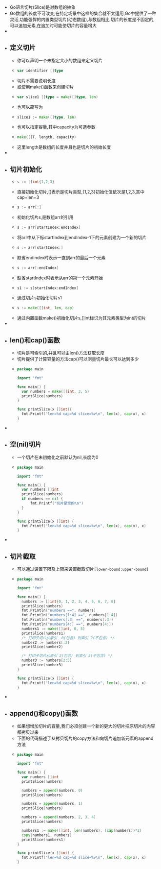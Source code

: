 - Go语言切片(Slice)是对数组的抽象
- Go数组的长度不可改变,在特定场景中这样的集合就不太适用,Go中提供了一种灵活,功能强悍的内置类型切片(动态数组),与数组相比,切片的长度是不固定的,可以追加元素,在追加时可能使切片的容量增大
-
- ## 定义切片
	- 你可以声明一个未指定大小的数组来定义切片
	- ```go
	  var identifier []type
	  ```
	- 切片不需要说明长度
	- 或使用make()函数来创建切片
	- ```go
	  var slice1 []type = make([]type, len)
	  ```
	- 也可以简写为
	- ```go
	  slice1 := make([]type, len)
	  ```
	- 也可以指定容量,其中capacity为可选参数
	- ```go
	  make([]T, length, capacity)
	  ```
	- 这里length是数组的长度并且也是切片的初始长度
-
- ## 切片初始化
	- ```go
	  s := []int{1,2,3}
	  ```
	- 直接初始化切片,[]表示是切片类型,{1,2,3}初始化值依次是1,2,3,其中cap=len=3
	- ```go
	  s := arr[:]
	  ```
	- 初始化切片s,是数组arr的引用
	- ```go
	  s := arr[startIndex:endIndex]
	  ```
	- 将arr中从下标startIndex到endIndex-1下的元素创建为一个新的切片
	- ```go
	  s := arr[startIndex:]
	  ```
	- 缺省endIndex时表示一直到arr的最后一个元素
	- ```go
	  s := arr[:endIndex]
	  ```
	- 缺省startIndex时表示从arr的第一个元素开始
	- ```go
	  s1 := s[startIndex:endIndex]
	  ```
	- 通过切片s初始化切片s1
	- ```go
	  s := make([]int, len, cap)
	  ```
	- 通过内置函数make()初始化切片s,[]int标识为其元素类型为int的切片
-
- ## len()和cap()函数
	- 切片是可索引的,并且可以由len()方法获取长度
	- 切片提供了计算容量的方法cap()可以测量切片最长可以达到多少
	- ```go
	  package main
	  
	  import "fmt"
	  
	  func main() {
	    var numbers = make([]int, 3, 5)
	    printSlice(numbers)
	  }
	  
	  func printSlice(x []int){
	    fmt.Printf("len=%d cap=%d slice=%v\n", len(x), cap(x), x)
	  }
	  ```
-
- ## 空(nil)切片
	- 一个切片在未初始化之前默认为nil,长度为0
	- ```go
	  package main
	  
	  import "fmt"
	  
	  func main() {
	  	var numbers []int
	  	printSlice(numbers)
	  	if numbers == nil {
	  		fmt.Printf("切片是空的\n")
	  	}
	  }
	  
	  func printSlice(x []int) {
	  	fmt.Printf("len=%d cap=%d slice=%v\n", len(x), cap(x), x)
	  }
	  ```
-
- ## 切片截取
	- 可以通过设置下限及上限来设置截取切片`[lower-bound:upper-bound]`
	- ```go
	  package main
	  
	  import "fmt"
	  
	  func main() {
	  	numbers := []int{0, 1, 2, 3, 4, 5, 6, 7, 8}
	  	printSlice(numbers)
	  	fmt.Println("numbers ==", numbers)
	  	fmt.Println("numbers[1:4] ==", numbers[1:4])
	  	fmt.Println("numbers[:3] ==", numbers[:3])
	  	fmt.Println("numbers[4:] ==", numbers[4:])
	  	numbers1 := make([]int, 0, 5)
	  	printSlice(numbers1)
	  	/* 打印子切片从索引  0(包含) 到索引 2(不包含) */
	  	number2 := numbers[:2]
	  	printSlice(number2)
	  
	  	/* 打印子切片从索引 2(包含) 到索引 5(不包含) */
	  	number3 := numbers[2:5]
	  	printSlice(number3)
	  }
	  
	  func printSlice(x []int) {
	  	fmt.Printf("len=%d cap=%d slice=%v\n", len(x), cap(x), x)
	  }
	  ```
-
- ## append()和copy()函数
	- 如果想增加切片的容量,我们必须创建一个新的更大的切片把原切片的内容都拷贝过来
	- 下面的代码描述了从拷贝切片的copy方法和向切片追加新元素的append方法
	- ```go
	  package main
	  
	  import "fmt"
	  
	  func main() {
	  	var numbers []int
	  	printSlice(numbers)
	  
	  	numbers = append(numbers, 0)
	  	printSlice(numbers)
	  
	  	numbers = append(numbers, 1)
	  	printSlice(numbers)
	  
	  	numbers = append(numbers, 2, 3, 4)
	  	printSlice(numbers)
	  
	  	numbers1 := make([]int, len(numbers), (cap(numbers))*2)
	  	copy(numbers1, numbers)
	  	printSlice(numbers1)
	  }
	  
	  func printSlice(x []int) {
	  	fmt.Printf("len=%d cap=%d slice=%v\n", len(x), cap(x), x)
	  }
	  ```